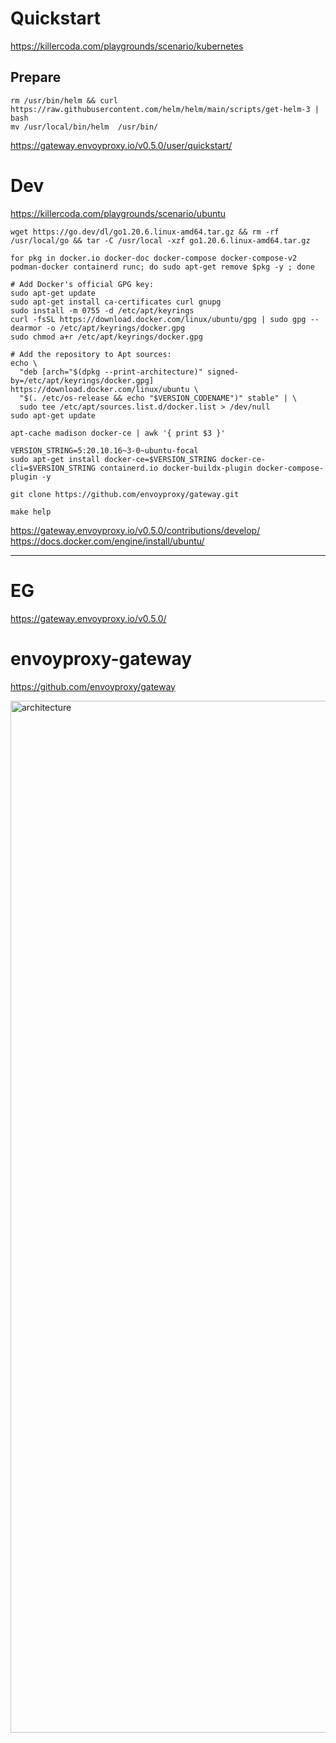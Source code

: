 # Quickstart

https://killercoda.com/playgrounds/scenario/kubernetes    

## Prepare

```
rm /usr/bin/helm && curl https://raw.githubusercontent.com/helm/helm/main/scripts/get-helm-3 | bash
mv /usr/local/bin/helm  /usr/bin/

```


https://gateway.envoyproxy.io/v0.5.0/user/quickstart/     



# Dev
https://killercoda.com/playgrounds/scenario/ubuntu    
 
```
wget https://go.dev/dl/go1.20.6.linux-amd64.tar.gz && rm -rf /usr/local/go && tar -C /usr/local -xzf go1.20.6.linux-amd64.tar.gz

```


```
for pkg in docker.io docker-doc docker-compose docker-compose-v2 podman-docker containerd runc; do sudo apt-get remove $pkg -y ; done

```

```
# Add Docker's official GPG key:
sudo apt-get update
sudo apt-get install ca-certificates curl gnupg
sudo install -m 0755 -d /etc/apt/keyrings
curl -fsSL https://download.docker.com/linux/ubuntu/gpg | sudo gpg --dearmor -o /etc/apt/keyrings/docker.gpg
sudo chmod a+r /etc/apt/keyrings/docker.gpg
```

```
# Add the repository to Apt sources:
echo \
  "deb [arch="$(dpkg --print-architecture)" signed-by=/etc/apt/keyrings/docker.gpg] https://download.docker.com/linux/ubuntu \
  "$(. /etc/os-release && echo "$VERSION_CODENAME")" stable" | \
  sudo tee /etc/apt/sources.list.d/docker.list > /dev/null
sudo apt-get update

```


```
apt-cache madison docker-ce | awk '{ print $3 }'
```

```
VERSION_STRING=5:20.10.16~3-0~ubuntu-focal
sudo apt-get install docker-ce=$VERSION_STRING docker-ce-cli=$VERSION_STRING containerd.io docker-buildx-plugin docker-compose-plugin -y

```

```
git clone https://github.com/envoyproxy/gateway.git
```

```
make help
```


https://gateway.envoyproxy.io/v0.5.0/contributions/develop/    
https://docs.docker.com/engine/install/ubuntu/     

---

# EG

https://gateway.envoyproxy.io/v0.5.0/    










# envoyproxy-gateway



https://github.com/envoyproxy/gateway   


<img width="1651" alt="architecture" src="https://user-images.githubusercontent.com/13954225/233783791-3ec49a88-b58c-4b59-a38f-f1b094a85a08.png">

